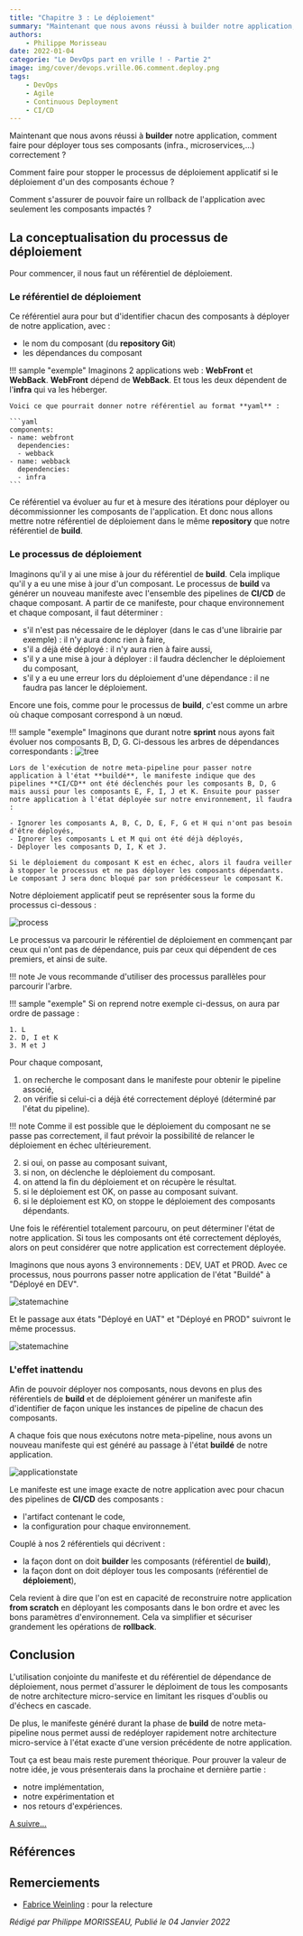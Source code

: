 ```yaml
---
title: "Chapitre 3 : Le déploiement"
summary: "Maintenant que nous avons réussi à builder notre application, comment faire pour déployer tous ses composants (infra., microservices,...) correctement ?"
authors:
    - Philippe Morisseau
date: 2022-01-04
categorie: "Le DevOps part en vrille ! - Partie 2"
image: img/cover/devops.vrille.06.comment.deploy.png
tags:
    - DevOps
    - Agile
    - Continuous Deployment
    - CI/CD
---
```


Maintenant que nous avons réussi à **builder** notre application, comment faire pour déployer tous ses composants (infra., microservices,...) correctement ?

Comment faire pour stopper le processus de déploiement applicatif si le déploiement d'un des composants échoue ?

Comment s'assurer de pouvoir faire un rollback de l'application avec seulement les composants impactés ?

## La conceptualisation du processus de déploiement

Pour commencer, il nous faut un référentiel de déploiement. 

### Le référentiel de déploiement

Ce référentiel aura pour but d'identifier chacun des composants à déployer de notre application, avec :

- le nom du composant (du **repository Git**)
- les dépendances du composant

!!! sample "exemple"
    Imaginons 2 applications web : **WebFront** et **WebBack**. **WebFront** dépend de **WebBack**. Et tous les deux dépendent de l'**infra** qui va les héberger. 

    Voici ce que pourrait donner notre référentiel au format **yaml** :

    ```yaml
    components:
    - name: webfront
      dependencies:
      - webback
    - name: webback
      dependencies: 
      - infra
    ```

Ce référentiel va évoluer au fur et à mesure des itérations pour déployer ou décommissionner les composants de l'application. Et donc nous allons mettre notre référentiel de déploiement dans le même **repository** que notre référentiel de **build**.

### Le processus de déploiement

Imaginons qu'il y ai une mise à jour du référentiel de **build**. Cela implique qu'il y a eu une mise à jour d'un composant. Le processus de **build** va générer un nouveau manifeste avec l'ensemble des pipelines de **CI/CD** de chaque composant.
A partir de ce manifeste, pour chaque environnement et chaque composant, il faut déterminer :

- s'il n'est pas nécessaire de le déployer (dans le cas d'une librairie par exemple) : il n'y aura donc rien à faire,
- s'il a déjà été déployé : il n'y aura rien à faire aussi,
- s'il y a une mise à jour à déployer : il faudra déclencher le déploiement du composant,
- s'il y a eu une erreur lors du déploiement d'une dépendance : il ne faudra pas lancer le déploiement.

Encore une fois, comme pour le processus de **build**, c'est comme un arbre où chaque composant correspond à un nœud.

!!! sample "exemple"
    Imaginons que durant notre **sprint** nous ayons fait évoluer nos composants B, D, G. 
    Ci-dessous les arbres de dépendances correspondants :
    ![tree](../../../img/06.comment.deploy.001.svg)

    Lors de l'exécution de notre meta-pipeline pour passer notre application à l'état **buildé**, le manifeste indique que des pipelines **CI/CD** ont été déclenchés pour les composants B, D, G mais aussi pour les composants E, F, I, J et K. Ensuite pour passer notre application à l'état déployée sur notre environnement, il faudra :

    - Ignorer les composants A, B, C, D, E, F, G et H qui n'ont pas besoin d'être déployés,
    - Ignorer les composants L et M qui ont été déjà déployés,
    - Déployer les composants D, I, K et J.
    
    Si le déploiement du composant K est en échec, alors il faudra veiller à stopper le processus et ne pas déployer les composants dépendants. Le composant J sera donc bloqué par son prédécesseur le composant K.

Notre déploiement applicatif peut se représenter sous la forme du processus ci-dessous : 

![process](../../../img/06.comment.deploy.002.svg)

Le processus va parcourir le référentiel de déploiement en commençant par ceux qui n'ont pas de dépendance, puis par ceux qui dépendent de ces premiers, et ainsi de suite. 

!!! note
    Je vous recommande d'utiliser des processus parallèles pour parcourir l'arbre.

!!! sample "exemple" 
    Si on reprend notre exemple ci-dessus, on aura par ordre de passage :

    1. L
    2. D, I et K
    3. M et J

Pour chaque composant,

1. on recherche le composant dans le manifeste pour obtenir le pipeline associé,
2. on vérifie si celui-ci a déjà été correctement déployé (déterminé par l'état du pipeline).
  
!!! note
    Comme il est possible que le déploiement du composant ne se passe pas correctement, il faut prévoir la possibilité de relancer le déploiement en échec ultérieurement.

2. si oui, on passe au composant suivant,
3. si non, on déclenche le déploiement du composant.
4. on attend la fin du déploiement et on récupère le résultat.
5. si le déploiement est OK, on passe au composant suivant.
6. si le déploiement est KO, on stoppe le déploiement des composants dépendants.

Une fois le référentiel totalement parcouru, on peut déterminer l'état de notre application. Si tous les composants ont été correctement déployés, alors on peut considérer que notre application est correctement déployée.

Imaginons que nous ayons 3 environnements : DEV, UAT et PROD. Avec ce processus, nous pourrons passer notre application de l'état "Buildé" à "Déployé en DEV".

![statemachine](../../../img/06.comment.deploy.003.svg)

Et le passage aux états "Déployé en UAT" et "Déployé en PROD" suivront le même processus.

![statemachine](../../../img/06.comment.deploy.004.svg)

### L'effet inattendu 

Afin de pouvoir déployer nos composants, nous devons en plus des référentiels de **build** et de déploiement générer un manifeste afin d'identifier de façon unique les instances de pipeline de chacun des composants.

A chaque fois que nous exécutons notre meta-pipeline, nous avons un nouveau manifeste qui est généré au passage à l'état **buildé** de notre application. 

![applicationstate](../../../img/06.comment.deploy.005.svg)

Le manifeste est une image exacte de notre application avec pour chacun des pipelines de **CI/CD** des composants :

- l'artifact contenant le code,
- la configuration pour chaque environnement.

Couplé à nos 2 référentiels qui décrivent :

- la façon dont on doit **builder** les composants (référentiel de **build**),
- la façon dont on doit déployer tous les composants (référentiel de **déploiement**),

Cela revient à dire que l'on est en capacité de reconstruire notre application **from scratch** en déployant les composants dans le bon ordre et avec les bons paramètres d'environnement. Cela va simplifier et sécuriser grandement les opérations de **rollback**.

## Conclusion

L'utilisation conjointe du manifeste et du référentiel de dépendance de déploiement, nous permet d'assurer le déploiment de tous les composants de notre architecture micro-service en limitant les risques d'oublis ou d'échecs en cascade. 

De plus, le manifeste généré durant la phase de **build** de notre meta-pipeline nous permet aussi de redéployer rapidement notre architecture micro-service à l'état exacte d'une version précédente de notre application.

Tout ça est beau mais reste purement théorique. Pour prouver la valeur de notre idée, je vous présenterais dans la prochaine et dernière partie :

- notre implémentation,
- notre expérimentation et 
- nos retours d'expériences. 

[A suivre...](07.lapreuve.md)

## Références


## Remerciements

- [Fabrice Weinling](https://www.linkedin.com/in/%E2%99%A0-fabrice-weinling-%E2%99%A0-414187114/) : pour la relecture

_Rédigé par Philippe MORISSEAU, Publié le 04 Janvier 2022_